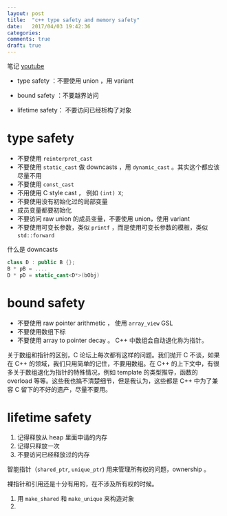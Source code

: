 ```yaml
---
layout: post
title:  "c++ type safety and memory safety"
date:   2017/04/03 19:42:36
categories:
comments: true
draft: true
---
```



笔记 [youtube](https://www.youtube.com/watch?v=hEx5DNLWGgA)


* type safety ：不要使用 union ，用 variant

* bound safety ：不要越界访问

* lifetime safety： 不要访问已经析构了对象


# type safety

* 不要使用 `reinterpret_cast`
* 不要使用 `static_cast` 做 downcasts ，用 `dynamic_cast` 。其实这个都应该尽量不用
* 不要使用 `const_cast`
* 不用使用 C style cast ， 例如 `(int) X`;
* 不要使用没有初始化过的局部变量
* 成员变量都要初始化
* 不要访问 raw union 的成员变量，不要使用 union，使用 variant
* 不要使用可变长参数，类似 `printf` ，而是使用可变长参数的模板，类似`std::forward`

什么是 downcasts

```cpp
class D : public B {};
B * pB = ....
D * pD = static_cast<D*>(bObj)
```

# bound safety

* 不要使用 raw pointer arithmetic ， 使用 `array_view` GSL
* 不要使用数组下标
* 不要使用 array to pointer decay 。 C++ 中数组会自动退化称为指针。


关于数组和指针的区别，C 论坛上每次都有这样的问题。我们抛开 C 不谈，如果在 C++ 的领域，我们只用简单的记住，不要用数组。在  C++ 的上下文中，有很多关于数组退化为指针的特殊情况，例如 template 的类型推导，函数的 overload 等等。这些我也搞不清楚细节，但是我认为，这些都是 C++ 中为了兼容  C 留下的不好的遗产，尽量不要用。


# lifetime safety

1. 记得释放从 heap 里面申请的内存
2. 记得只释放一次
3. 不要访问已经释放过的内存


智能指针（`shared_ptr`, `unique_ptr`) 用来管理所有权的问题，ownership 。

裸指针和引用还是十分有用的，在不涉及所有权的时候。

1. 用 `make_shared` 和 `make_unique` 来构造对象
2. 

